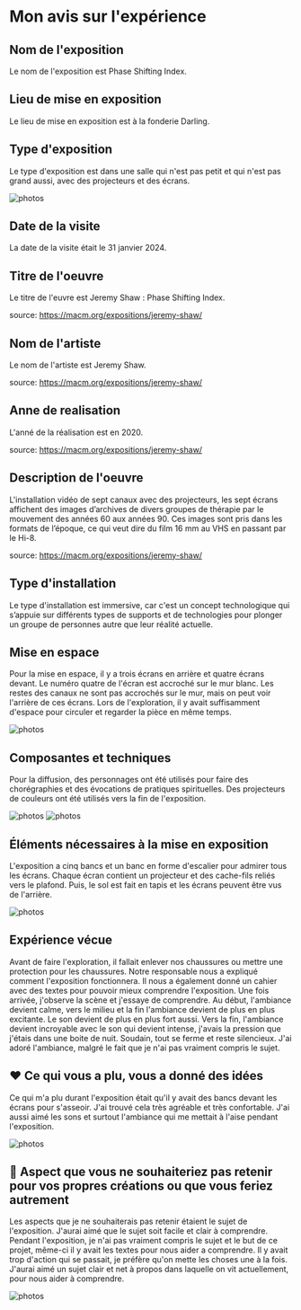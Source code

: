 # Mon avis sur l'expérience

## Nom de l'exposition
Le nom de l'exposition est Phase Shifting Index. 

## Lieu de mise en exposition
Le lieu de mise en exposition est à la fonderie Darling. 

## Type d'exposition
Le type d'exposition est dans une salle qui n'est pas petit et qui n'est pas grand aussi, avec des projecteurs et des écrans. 

![photos](photos/arriere_salle.jpg) 

## Date de la visite
La date de la visite était le 31 janvier 2024. 

## Titre de l'oeuvre
Le titre de l'euvre est Jeremy Shaw : Phase Shifting Index. 

source: https://macm.org/expositions/jeremy-shaw/
## Nom de l'artiste
Le nom de l'artiste est Jeremy Shaw.

source: https://macm.org/expositions/jeremy-shaw/
## Anne de realisation 
L'anné de la réalisation est en 2020.

source: https://macm.org/expositions/jeremy-shaw/
## Description de l'oeuvre
L'installation vidéo de sept canaux avec des projecteurs, les sept écrans affichent des images d’archives de divers groupes de thérapie par le mouvement des années 60 aux années 90. Ces images sont pris dans les formats de l’époque, ce qui veut dire du film 16 mm au VHS en passant par le Hi-8. 

source: https://macm.org/expositions/jeremy-shaw/
## Type d'installation 
Le type d'installation est immersive, car c'est un concept technologique qui s’appuie sur différents types de supports et de technologies pour plonger un groupe de personnes autre que leur réalité actuelle.

## Mise en espace
Pour la mise en espace, il y a trois écrans en arrière et quatre écrans devant. Le numéro quatre de l'écran est accroché sur le mur blanc. Les restes des canaux ne sont pas accrochés sur le mur, mais on peut voir l'arrière de ces écrans. Lors de l'exploration, il y avait suffisamment d'espace pour circuler et regarder la pièce en même temps.

![photos](photos/plan_exploration.JPG) 

## Composantes et techniques
Pour la diffusion, des personnages ont été utilisés pour faire des chorégraphies et des évocations de pratiques spirituelles. Des projecteurs de couleurs ont été utilisés vers la fin de l'exposition.  

![photos](photos/tableau_projecteur_02.jpg)
![photos](photos/millieu_tableau_rose.jpg)

## Éléments nécessaires à la mise en exposition
L'exposition a cinq bancs et un banc en forme d'escalier pour admirer tous les écrans. Chaque écran contient un projecteur et des cache-fils reliés vers le plafond. Puis, le sol est fait en tapis et les écrans peuvent être vus de l'arrière.

![photos](photos/installation_exploration.jpg)

## Expérience vécue
Avant de faire l'exploration, il fallait enlever nos chaussures ou mettre une protection pour les chaussures. Notre responsable nous a expliqué comment l'exposition fonctionnera. Il nous a également donné un cahier avec des textes pour pouvoir mieux comprendre l'exposition. Une fois arrivée, j'observe la scène et j'essaye de comprendre. Au début, l'ambiance devient calme, vers le milieu et la fin l'ambiance devient de plus en plus excitante. Le son devient de plus en plus fort aussi. Vers la fin, l'ambiance devient incroyable avec le son qui devient intense, j'avais la pression que j'étais dans une boite de nuit. Soudain, tout se ferme et reste silencieux. J'ai adoré l'ambiance, malgré le fait que je n'ai pas vraiment compris le sujet.

## ❤️ Ce qui vous a plu, vous a donné des idées
Ce qui m'a plu durant l'exposition était qu'il y avait des bancs devant les écrans pour s'asseoir. J'ai trouvé cela très agréable et très confortable. J'ai aussi aimé les sons et surtout l'ambiance qui me mettait à l'aise pendant l'exposition. 

![photos](photos/tableau_danse_04.jpg)

## 🤔 Aspect que vous ne souhaiteriez pas retenir pour vos propres créations ou que vous feriez autrement
Les aspects que je ne souhaiterais pas retenir étaient le sujet de l'exposition. J'aurai aimé que le sujet soit facile et clair à comprendre. Pendant l'exposition, je n'ai pas vraiment compris le sujet et le but de ce projet, même-ci il y avait les textes pour nous aider a comprendre. Il y avait trop d'action qui se passait, je préfère qu'on mette les choses une à la fois. J'aurai aimé un sujet clair et net à propos dans laquelle on vit actuellement, pour nous aider à comprendre. 

![photos](photos/.jpg)

